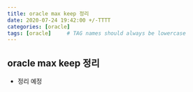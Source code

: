 ```yaml
---
title: oracle max keep 정리
date: 2020-07-24 19:42:00 +/-TTTT
categories: [oracle]
tags: [oracle]     # TAG names should always be lowercase
---
```


 
## oracle max keep 정리
- 정리 예정

